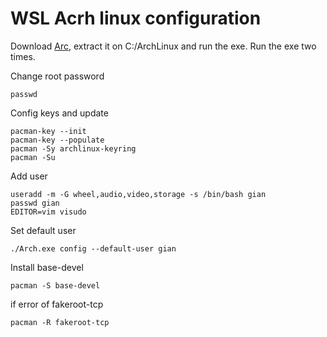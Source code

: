 # WSL Acrh linux configuration
Download [Arc](https://github.com/yuk7/ArchWSL), extract it on C:/ArchLinux and run the exe. Run the exe two times.

Change root password
```
passwd
```

Config keys and update
```
pacman-key --init
pacman-key --populate
pacman -Sy archlinux-keyring
pacman -Su
```

Add user
```
useradd -m -G wheel,audio,video,storage -s /bin/bash gian
passwd gian
EDITOR=vim visudo
```

Set default user
```
./Arch.exe config --default-user gian
```

Install base-devel
```
pacman -S base-devel
```
if error of fakeroot-tcp
```
pacman -R fakeroot-tcp
```
